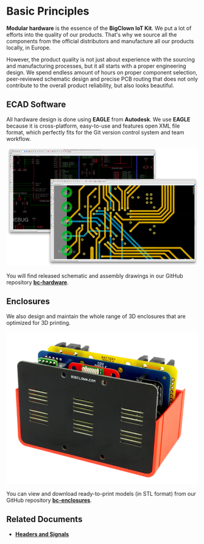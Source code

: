 # Basic Principles

**Modular hardware** is the essence of the **BigClown IoT Kit**. We put a lot of efforts into the quality of our products. That's why we source all the components from the official distributors and manufacture all our products locally, in Europe.

However, the product quality is not just about experience with the sourcing and manufacturing processes, but it all starts with a proper engineering design. We spend endless amount of hours on proper component selection, peer-reviewed schematic design and precise PCB routing that does not only contribute to the overall product reliability, but also looks beautiful.

## ECAD Software

All hardware design is done using **EAGLE** from **Autodesk**. We use **EAGLE** because it is cross-platform, easy-to-use and features open XML file format, which perfectly fits for the Git version control system and team workflow.

![](../.gitbook/assets/_hardware_basic-principles_eagle.png)

You will find released schematic and assembly drawings in our GitHub repository [**bc-hardware**](https://github.com/bigclownlabs/bc-hardware).

## Enclosures

We also design and maintain the whole range of 3D enclosures that are optimized for 3D printing.

![](../.gitbook/assets/_hardware_basic-principles_enclosure.png)

You can view and download ready-to-print models \(in STL format\) from our GitHub repository [**bc-enclosures**](https://github.com/bigclownlabs/bc-enclosures).

## Related Documents

* [**Headers and Signals**](header-pinout.md)


